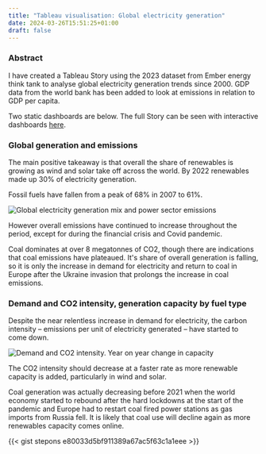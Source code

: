 ```yaml
---
title: "Tableau visualisation: Global electricity generation"
date: 2024-03-26T15:51:25+01:00
draft: false
---
```


### Abstract

I have created a Tableau Story using the 2023 dataset from Ember energy think tank to analyse global electricity generation trends since 2000. GDP data from the world bank has been added to look at emissions in relation to GDP per capita.

Two static dashboards are below. The full Story can be seen with interactive dashboards [here](https://public.tableau.com/app/profile/james.royall/vizzes).

### Global generation and emissions

The main positive takeaway is that overall the share of renewables is growing as wind and solar take off across the world. By 2022 renewables made up 30% of electricity generation.

Fossil fuels have fallen from a peak of 68% in 2007 to 61%.

![Global electricity generation mix and power sector emissions](/img/tab_fig1.png)

However overall emissions have continued to increase throughout the period, except for during the financial crisis and Covid pandemic. 

Coal dominates at over 8 megatonnes of CO2, though there are indications that coal emissions have plateaued. It's share of overall generation is falling, so it is only the increase in demand for electricity and return to coal in Europe after the Ukraine invasion that prolongs the increase in coal emissions.

### Demand and CO2 intensity, generation capacity by fuel type

Despite the near relentless increase in demand for electricity, the carbon intensity – emissions per unit of electricity generated – have started to come down.

![Demand and CO2 intensity. Year on year change in capacity](/img/tab_fig2.png)

The CO2 intensity should decrease at a faster rate as more renewable capacity is added, particularly in wind and solar.

Coal generation was actually decreasing before 2021 when the world economy started to rebound after the hard lockdowns at the start of the pandemic and Europe had to restart coal fired power stations as gas imports from Russia fell. It is likely that coal use will decline again as more renewables capacity comes online.

{{< gist stepons e80033d5bf911389a67ac5f63c1a1eee >}}
